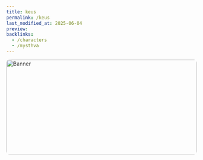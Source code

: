 ```yaml
---
title: keus
permalink: /keus
last_modified_at: 2025-06-04
preview: 
backlinks:
  - /characters
  - /mysthva
---
```


<div style="position:relative;width:100%;height:250px;overflow:hidden;border-radius:8px;">
  <img src="{{ site.baseurl }}/assets/Untitled95_20240728102532.png" alt="Banner" style="width:100%;height:100%;object-fit:cover;object-position:50% 30%;position:absolute;top:0;left:0;z-index:1;">
  <div style="position:absolute;top:-1000px;left:-1000px;width:3000px;height:3000px;background:linear-gradient(135deg, rgba(255,255,255,0) 45%, rgba(255,255,255,0.15) 50%, rgba(255,255,255,0) 55%);animation:shimmer 2.5s linear infinite;z-index:2;pointer-events:none;"></div>
</div>

<style>
@keyframes shimmer {
  0%   { transform: translate(-1500px, -1500px); }
  100% { transform: translate(1500px, 1500px); }
}
</style>